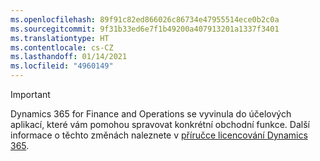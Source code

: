 ```yaml
---
ms.openlocfilehash: 89f91c82ed866026c86734e47955514ece0b2c0a
ms.sourcegitcommit: 9f31b33ed6e7f1b49200a407913201a1337f3401
ms.translationtype: HT
ms.contentlocale: cs-CZ
ms.lasthandoff: 01/14/2021
ms.locfileid: "4960149"
---
```

> [!IMPORTANT]
> Dynamics 365 for Finance and Operations se vyvinula do účelových aplikací, které vám pomohou spravovat konkrétní obchodní funkce. Další informace o těchto změnách naleznete v [příručce licencování Dynamics 365](https://go.microsoft.com/fwlink/p/?LinkId=866544).
 
